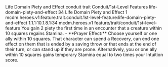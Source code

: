 <ability>
  <name>Life Domain Piety and Effect</name>
  <metadata>
    <class>conduit</class>
    <feature_type>trait</feature_type>
    <file_dpath>Conduit/1st-Level Features</file_dpath>
    <item_id>life-domain-piety-and-effect</item_id>
    <item_index>34</item_index>
    <item_name>Life Domain Piety and Effect</item_name>
    <level>1</level>
    <scc>mcdm.heroes.v1:feature.trait.conduit.1st-level-feature:life-domain-piety-and-effect</scc>
    <scdc>1.1.1:10.1.8.1:34</scdc>
    <source>mcdm.heroes.v1</source>
    <type>feature/trait/conduit/1st-level-feature</type>
  </metadata>
  <effects>
    <effect type="mundane" name="Piety">You gain 2 piety the first time in an encounter that a creature within 10 squares regains Stamina.
- **Prayer Effect:** Choose yourself or one ally within 10 squares. That character can spend a Recovery, can end one effect on them that is ended by a saving throw or that ends at the end of their turn, or can stand up if they are prone. Alternatively, you or one ally within 10 squares gains temporary Stamina equal to two times your Intuition score.</effect>
  </effects>
</ability>
